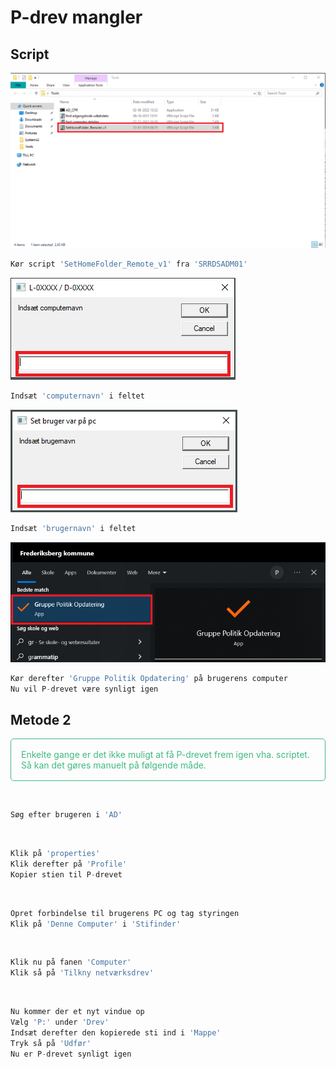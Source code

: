 # P-drev mangler

## Script
![](p_drev1.png)
```js
Kør script 'SetHomeFolder_Remote_v1' fra 'SRRDSADM01'
```

![](p_drev2.png)
```js
Indsæt 'computernavn' i feltet
```

![](p_drev3.png)
```js
Indsæt 'brugernavn' i feltet
```

![](p_drev4.png)
```js
Kør derefter 'Gruppe Politik Opdatering' på brugerens computer
Nu vil P-drevet være synligt igen
```

## Metode 2

<p style="color: #41B883; border: 1px solid #41B883; border-radius:5px; padding: 1rem;">Enkelte gange er det ikke muligt at få P-drevet frem igen vha. scriptet. Så kan det gøres manuelt på følgende måde.</p>

![]()
```js
Søg efter brugeren i 'AD'
```

![]()
```js
Klik på 'properties'
Klik derefter på 'Profile'
Kopier stien til P-drevet
```

![]()
```js
Opret forbindelse til brugerens PC og tag styringen
Klik på 'Denne Computer' i 'Stifinder'
```

![]()
```js
Klik nu på fanen 'Computer'
Klik så på 'Tilkny netværksdrev'
```

![]()
```js
Nu kommer der et nyt vindue op
Vælg 'P:' under 'Drev'
Indsæt derefter den kopierede sti ind i 'Mappe'
Tryk så på 'Udfør'
Nu er P-drevet synligt igen
```
